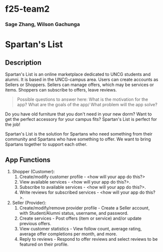 # f25-team2
### Sage Zhang, Wilson Gachunga

# Spartan's List

## Description 
Spartan's List is an online marketplace dedicated to UNCG students and alumni. It is based in the UNCG-campus area. Users can create accounts as Sellers or Shoppers. Sellers can manage offers, which may be services or items. Shoppers can subscribe to offers, leave reviews.

> Possible questions to answer here:  What is the motivation for the app? What are the goals of the app/ What problem will the app solve?

Do you have old furniture that you don't need in your new dorm? Want to get the perfect accessory for your campus fits? Spartan's List is perfect for the job!

Spartan's List is the solution for Spartans who need something from their community and Spartans who have something to offer. We want to bring Spartans together to support each other.

## App Functions
1. Shopper (Customer):
    1. Create/modify customer profile - <how will your app do this?>
    2. View available services - <how will your app do this?>.
    3. Subscribe to available services - <how will your app do this?>.
    4. Write reviews for subscribed services - <how will your app do this?>.
2. Seller (Provider):
    1. Create/modify/remove provider profile - Create a Seller account, with Student/Alumni status, username, and password.
    2. Create services - Post offers (item or service) and/or update previous offers.
    3. View customer statistics -  View follow count, average rating, average offer completions per month, and more.
    4. Reply to reviews - Respond to offer reviews and select reviews to be featured on their profile.